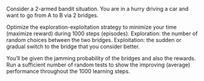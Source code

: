 Consider a 2-armed bandit situation. You are in a hurry driving a car and want to go from A to B via 2 bridges.

Optimize the exploration-exploitation strategy to minimize your time (maximize reward) during 1000 steps (episodes). Exploration: the number of random choices between the two bridges. Exploitation: the sudden or gradual switch to the bridge that you consider better.

You’ll be given the jamming probability of the bridges and also the rewards. Run a sufficient number of random tests to show the improving (average) performance throughout the 1000 learning steps.

